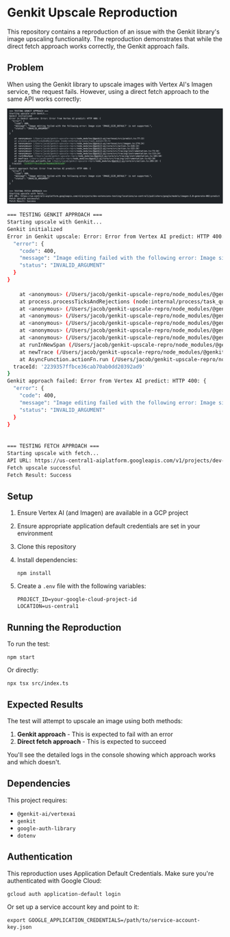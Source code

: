 # Genkit Upscale Reproduction

This repository contains a reproduction of an issue with the Genkit library's image upscaling functionality. The reproduction demonstrates that while the direct fetch approach works correctly, the Genkit approach fails.

## Problem

When using the Genkit library to upscale images with Vertex AI's Imagen service, the request fails. However, using a direct fetch approach to the same API works correctly:

![Screenshot of example repro output](/repro-screenshot.png)

```bash
=== TESTING GENKIT APPROACH ===
Starting upscale with Genkit...
Genkit initialized
Error in Genkit upscale: Error: Error from Vertex AI predict: HTTP 400: {
  "error": {
    "code": 400,
    "message": "Image editing failed with the following error: Image size 'IMAGE_SIZE_DEFAULT' is not supported.",
    "status": "INVALID_ARGUMENT"
  }
}

    at <anonymous> (/Users/jacob/genkit-upscale-repro/node_modules/@genkit-ai/vertexai/src/predict.ts:77:13)
    at process.processTicksAndRejections (node:internal/process/task_queues:95:5)
    at <anonymous> (/Users/jacob/genkit-upscale-repro/node_modules/@genkit-ai/vertexai/src/imagen.ts:274:24)
    at <anonymous> (/Users/jacob/genkit-upscale-repro/node_modules/@genkit-ai/core/src/action.ts:426:14)
    at <anonymous> (/Users/jacob/genkit-upscale-repro/node_modules/@genkit-ai/core/src/action.ts:322:26)
    at <anonymous> (/Users/jacob/genkit-upscale-repro/node_modules/@genkit-ai/core/src/tracing/instrumentation.ts:73:16)
    at <anonymous> (/Users/jacob/genkit-upscale-repro/node_modules/@genkit-ai/core/src/tracing/instrumentation.ts:115:24)
    at runInNewSpan (/Users/jacob/genkit-upscale-repro/node_modules/@genkit-ai/core/src/tracing/instrumentation.ts:103:10)
    at newTrace (/Users/jacob/genkit-upscale-repro/node_modules/@genkit-ai/core/src/tracing/instrumentation.ts:62:10)
    at AsyncFunction.actionFn.run (/Users/jacob/genkit-upscale-repro/node_modules/@genkit-ai/core/src/action.ts:289:18) {
  traceId: '2239357ffbce36cab70ab0dd20392ad9'
}
Genkit approach failed: Error from Vertex AI predict: HTTP 400: {
  "error": {
    "code": 400,
    "message": "Image editing failed with the following error: Image size 'IMAGE_SIZE_DEFAULT' is not supported.",
    "status": "INVALID_ARGUMENT"
  }
}


=== TESTING FETCH APPROACH ===
Starting upscale with fetch...
API URL: https://us-central1-aiplatform.googleapis.com/v1/projects/dev-extensions-testing/locations/us-central1/publishers/google/models/imagen-3.0-generate-002:predict
Fetch upscale successful
Fetch Result: Success
```

## Setup

1. Ensure Vertex AI (and Imagen) are available in a GCP project
2. Ensure appropriate application default credentials are set in your environment
3. Clone this repository
4. Install dependencies:
   ```
   npm install
   ```

5. Create a `.env` file with the following variables:
   ```
   PROJECT_ID=your-google-cloud-project-id
   LOCATION=us-central1
   ```

## Running the Reproduction

To run the test:

```
npm start
```

Or directly:

```
npx tsx src/index.ts
```

## Expected Results

The test will attempt to upscale an image using both methods:

1. **Genkit approach** - This is expected to fail with an error
2. **Direct fetch approach** - This is expected to succeed

You'll see the detailed logs in the console showing which approach works and which doesn't.

## Dependencies

This project requires:

- `@genkit-ai/vertexai`
- `genkit`
- `google-auth-library`
- `dotenv`

## Authentication

This reproduction uses Application Default Credentials. Make sure you're authenticated with Google Cloud:

```
gcloud auth application-default login
```

Or set up a service account key and point to it:

```
export GOOGLE_APPLICATION_CREDENTIALS=/path/to/service-account-key.json
```